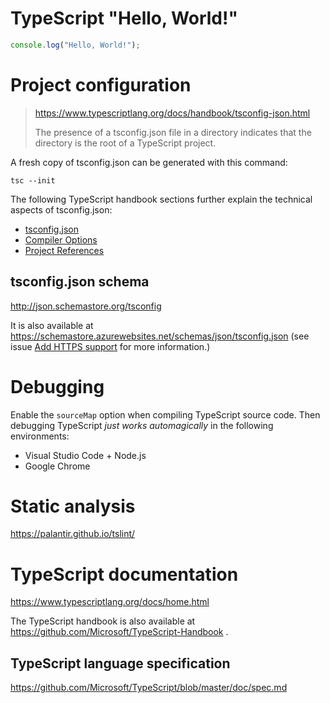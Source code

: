 # TypeScript "Hello, World!"

```TypeScript
console.log("Hello, World!");
```


# Project configuration

> https://www.typescriptlang.org/docs/handbook/tsconfig-json.html
>
> The presence of a tsconfig.json file in a directory indicates that the
> directory is the root of a TypeScript project.

A fresh copy of tsconfig.json can be generated with this command:

```
tsc --init
```

The following TypeScript handbook sections further explain the technical
aspects of tsconfig.json:

* [tsconfig.json](https://www.typescriptlang.org/docs/handbook/tsconfig-json.html)
* [Compiler Options](https://www.typescriptlang.org/docs/handbook/compiler-options.html)
* [Project References](https://www.typescriptlang.org/docs/handbook/project-references.html)


## tsconfig.json schema

http://json.schemastore.org/tsconfig

It is also available at
https://schemastore.azurewebsites.net/schemas/json/tsconfig.json (see
issue
[Add HTTPS support](https://github.com/SchemaStore/schemastore/issues/12)
for more information.)


# Debugging

Enable the `sourceMap` option when compiling TypeScript source code.
Then debugging TypeScript *just works automagically* in the following
environments:

* Visual Studio Code + Node.js
* Google Chrome


# Static analysis

https://palantir.github.io/tslint/


# TypeScript documentation

https://www.typescriptlang.org/docs/home.html

The TypeScript handbook is also available at
https://github.com/Microsoft/TypeScript-Handbook .


## TypeScript language specification

https://github.com/Microsoft/TypeScript/blob/master/doc/spec.md
